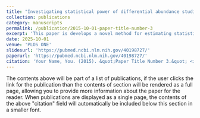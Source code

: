```yaml
---
title: "Investigating statistical power of differential abundance studies"
collection: publications
category: manuscripts
permalink: /publication/2015-10-01-paper-title-number-3
excerpt: 'This paper is develops a novel method for estimating statistical power for differential abundance microbiome studies and investigates the power for DA micorbiome studies have suffient power to detect effects'
date: 2025-10-01
venue: 'PLOS ONE'
slidesurl: 'https://pubmed.ncbi.nlm.nih.gov/40198727/'
paperurl: 'https://pubmed.ncbi.nlm.nih.gov/40198727/'
citation: 'Your Name, You. (2015). &quot;Paper Title Number 3.&quot; <i>Journal 1</i>. 1(3).'
---
```


The contents above will be part of a list of publications, if the user clicks the link for the publication than the contents of section will be rendered as a full page, allowing you to provide more information about the paper for the reader. When publications are displayed as a single page, the contents of the above "citation" field will automatically be included below this section in a smaller font.